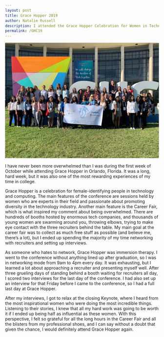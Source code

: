 ```yaml
---
layout: post
title: Grace Hopper 2019
author: Natalie Russell
description: I attended the Grace Hopper Celebration for Women in Technology and Computing. Here's how it went.
permalink: /GHC19
---
```


<img src="../assets/images/blogPics/GHC.JPG">

I have never been more overwhelmed than I was during the first week of October while attending Grace Hopper in Orlando, Florida.  It was a long, hard week, but it was also one of the most rewarding experiences of my time in college.

Grace Hopper is a celebration for female-identifying people in technology and computing.  The main features of the conference are sessions held by women who are experts in their field and passionate about promoting diversity in the technology industry.  Another main feature is the Career Fair, which is what inspired my comment about being overwhelmed.  There are hundreds of booths hosted by enormous tech companies, and thousands of young women are swarming around you, throwing elbows, trying to make eye contact with the three recruiters behind the table.  My main goal at the career fair was to collect as much free stuff as possible (and believe me, there’s a lot), but I ended up spending the majority of my time networking with recruiters and setting up interviews.  

As someone who hates to network, Grace Hopper was immersion therapy.  I went to the conference without anything lined up after graduation, so I was in networking mode from 9am to 4pm every day.  It was exhausting, but I learned a lot about approaching a recruiter and presenting myself well.  After three grueling days of standing behind a booth waiting for recruiters all day, I scored two interviews for the last day of the conference.   I had also set up an interview for that Friday before I came to the conference, so I had a full last day at Grace Hopper.

After my interviews, I got to relax at the closing Keynote, where I heard from the most inspirational women who were doing the most incredible things.  Listening to their stories, I knew that all my hard work was going to be worth it if I ended up being half as influential as these women.  With this perspective, I felt so grateful for all the long hours in the Career Fair and all the blisters from my professional shoes, and I can say without a doubt that given the chance, I would definitely attend Grace Hopper again.